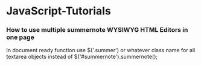 # JavaScript-Tutorials

<h3>How to use multiple summernote WYSIWYG HTML Editors in one page</h3>
In document ready function use $('.summer') or whatever class name for all textarea objects instead of $('#summernote').summernote();
